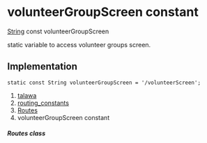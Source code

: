 
<div>

# volunteerGroupScreen constant

</div>


[String](https://api.flutter.dev/flutter/dart-core/String-class.html)
const volunteerGroupScreen



static variable to access volunteer groups screen.



## Implementation

``` language-dart
static const String volunteerGroupScreen = '/volunteerScreen';
```







1.  [talawa](../../index.html)
2.  [routing_constants](../../constants_routing_constants/)
3.  [Routes](../../constants_routing_constants/Routes-class.html)
4.  volunteerGroupScreen constant

##### Routes class







